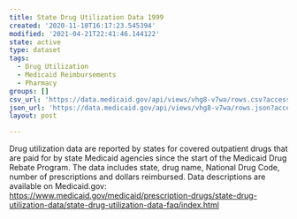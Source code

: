 ```yaml
---
title: State Drug Utilization Data 1999
created: '2020-11-10T16:17:23.545394'
modified: '2021-04-21T22:41:46.144122'
state: active
type: dataset
tags:
  - Drug Utilization
  - Medicaid Reimbursements
  - Pharmacy
groups: []
csv_url: 'https://data.medicaid.gov/api/views/vhg8-v7wa/rows.csv?accessType=DOWNLOAD'
json_url: 'https://data.medicaid.gov/api/views/vhg8-v7wa/rows.json?accessType=DOWNLOAD'
layout: post

---
```

Drug utilization data are reported by states for covered outpatient drugs that are paid for by state Medicaid agencies since the start of the Medicaid Drug Rebate Program. The data includes state, drug name, National Drug Code, number of prescriptions and dollars reimbursed. Data descriptions are available on Medicaid.gov: https://www.medicaid.gov/medicaid/prescription-drugs/state-drug-utilization-data/state-drug-utilization-data-faq/index.html
